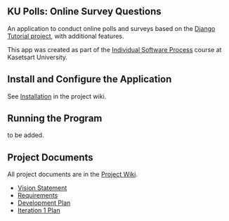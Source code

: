 ## KU Polls: Online Survey Questions 

An application to conduct online polls and surveys based
on the [Django Tutorial project][django-tutorial], with
additional features.

This app was created as part of the [Individual Software Process](
https://cpske.github.io/ISP) course at Kasetsart University.


## Install and Configure the Application

See [Installation](../../wiki/Installation) in the project wiki.

## Running the Program

to be added.

## Project Documents

All project documents are in the [Project Wiki](../../wiki/Home).

- [Vision Statement](../../wiki/Vision%20Statement)
- [Requirements](../../wiki/Requirements)
- [Development Plan](../../wiki/Software%20Development%20Plan)
- [Iteration 1 Plan](../../wiki/Iteration%201%20Plan)

[django-tutorial]: TODO-write-the-django-tutorial-URL-here